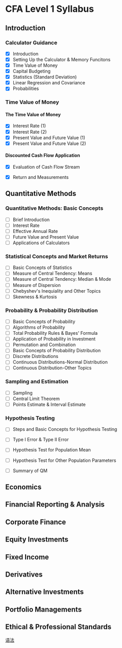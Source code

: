 # CFA Level 1 Syllabus

## Introduction

### Calculator Guidance
- [x] Introduction
- [x] Setting Up the Calculator & Memory Funcitons
- [x] Time Value of Money
- [x] Capital Budgeting
- [x] Statistics (Standard Deviation)
- [x] Linear Regression and Covariance
- [x] Probabilities

### Time Value of Money

#### The Time Value of Money
- [x] Interest Rate (1)
- [x] Interest Rate (2)
- [x] Present Value and Future Value (1)
- [x] Present Value and Future Value (2)

#### Discounted Cash Flow Application
- [x] Evaluation of Cash Flow Stream
- [x] Return and Measurements


## Quantitative Methods

### Quantitative Methods: Basic Concepts
- [ ] Brief Introduction
- [ ] Interest Rate
- [ ] Effective Annual Rate
- [ ] Future Value and Present Value
- [ ] Applications of Calculators
 
### Statistical Concepts and Market Returns
- [ ] Basic Concepts of Statistics
- [ ] Measure of Central Tendency: Means
- [ ] Measure of Central Tendency: Median & Mode
- [ ] Measure of Dispersion
- [ ] Chebyshev's Inequiality and Other Topics
- [ ] Skewness & Kurtosis

### Probability & Probability Distribution
- [ ] Basic Concepts of Probability
- [ ] Algorithms of Probability
- [ ] Total Probability Rules & Bayes' Formula
- [ ] Application of Probability in Investment
- [ ] Permutation and Combination
- [ ] Basic Concepts of Probability Distribution
- [ ] Discrete Distributions
- [ ] Continuous Distributions-Normal Distribution
- [ ] Continuous Distribution-Other Topics 

### Sampling and Estimation
- [ ] Sampling
- [ ] Central Limit Theorem
- [ ] Points Estimate & Interval Estimate

### Hypothesis Testing
- [ ] Steps and Basic Concepts for Hypothesis Testing
- [ ] Type I Error & Type II Error
- [ ] Hypothesis Test for Population Mean
- [ ] Hypothesis Test for Other Population Parameters
- [ ] Summary of QM


## Economics


## Financial Reporting & Analysis


## Corporate Finance


## Equity Investments


## Fixed Income


## Derivatives


## Alternative Investments


## Portfolio Managements


## Ethical & Professional Standards


[语法](https://github.com/adam-p/markdown-here/wiki/Markdown-Cheatsheet)
